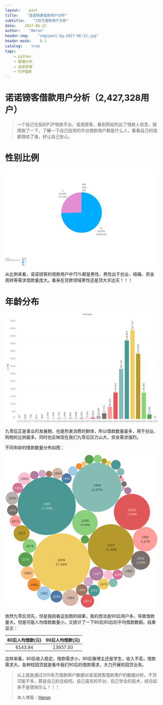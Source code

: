 ```yaml
---
layout:    post
title:    "诺诺镑客借款用户分析"
subtitle:    "2百万借款用户分析"
date:    2017-06-22
author:    "Heron"
header-img:    "img/post-bg-2017-06-22.jpg"
header-mask:    0.1
catalog:    true
tags:
    - python
    - 数据分析
    - 诺诺镑客
    - P2P借款
---
```

# 诺诺镑客借款用户分析（2,427,328用户）

> 一个自己在投的P2P借款平台，诺诺镑客，看到网站列出了借款人信息，就爬取了一下，了解一下自己投资的平台借款用户都是什么人，看看自己的钱都借给了谁，好让自己安心。

# 性别比例

![](/img/in-post/nono-gender.png)

从比例来看，诺诺镑客的借款用户中75%都是男性，男性出于创业、结婚、资金周转等需求借款量庞大。看来在贷款领域男性还是顶大半边天！！！

# 年龄分布

![nono-age](/img/in-post/nono-age.png)

九零后正是事业的发展期，也是热衷消费的群体，所以借款数量最多，用于创业、购物的比例最多。同时也反映现在我们九零后压力山大，资金需求强烈。

不同年龄的借款数量分布如图：

![nono-age-loan](/img/in-post/nono-age-loan.png)

依然九零后领先，但是我刚看这张图的结果，我的想法是90后用户多，导致借款量大，但是可能人均借款数量小，又统计了一下80后90后的平均借款数额。结果显示：

| 80后人均借款(元) | 90后人均借款(元) |
| :--------: | :--------: |
|  6143.94   |  13937.50  |

这样来看，80后收入稳定，借款需求小，90后像博主还是学生，收入不高，借款需求大，各种校园贷就是看中我们90后的借款需求，大力开展校园贷业务。

>以上就是通过200多万借款用户数据对诺诺镑客借款用户的数据分析。干货可能不多，算是自己的总结吧。自己喜欢的平台、自己学会的技术，结合起来不是很快乐么！！！
>
>本人博客：[Heron](https://hlpassion.github.io/)

